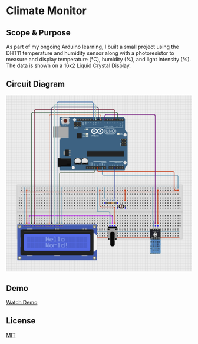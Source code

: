 # Climate Monitor

## Scope & Purpose
As part of my ongoing Arduino learning, I built a small project using the DHT11 temperature and humidity sensor along with a photoresistor to measure and display temperature (°C), humidity (%), and light intensity (%). The data is shown on a 16x2 Liquid Crystal Display.

## Circuit Diagram
![Circuit](images/circuit.png)

## Demo
[Watch Demo](https://youtube.com/shorts/g7RLMQtHDNw?feature=share)

## License
[MIT]([LICENSE](https://opensource.org/license/mit/))
